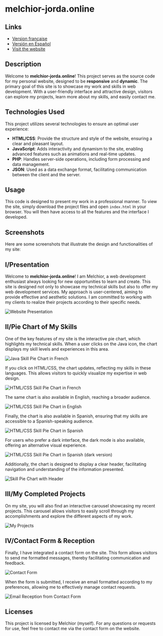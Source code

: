 # melchior-jorda.online

## Links
- [Version française](README/README_FR.md)
- [Versión en Español](README/README_ES.md)
- [Visit the website](https://melchior-jorda.online/index.html)

## Description
Welcome to **melchior-jorda.online**! This project serves as the source code for my personal website, designed to be **responsive** and **dynamic**. The primary goal of this site is to showcase my work and skills in web development. With a user-friendly interface and attractive design, visitors can explore my projects, learn more about my skills, and easily contact me.

## Technologies Used
This project utilizes several technologies to ensure an optimal user experience:
- **HTML/CSS**: Provide the structure and style of the website, ensuring a clear and pleasant layout.
- **JavaScript**: Adds interactivity and dynamism to the site, enabling advanced features such as animations and real-time updates.
- **PHP**: Handles server-side operations, including form processing and data management.
- **JSON**: Used as a data exchange format, facilitating communication between the client and the server.

## Usage
This code is designed to present my work in a professional manner. To view the site, simply download the project files and open `index.html` in your browser. You will then have access to all the features and the interface I developed.

## Screenshots
Here are some screenshots that illustrate the design and functionalities of my site:

## I/Presentation
Welcome to **melchior-jorda.online**! I am Melchior, a web development enthusiast always looking for new opportunities to learn and create. This site is designed not only to showcase my technical skills but also to offer my web development services. My approach is user-centered, aiming to provide effective and aesthetic solutions. I am committed to working with my clients to realize their projects according to their specific needs.

![Website Presentation](README/screenshots/Sun_Presentation.png)

## II/Pie Chart of My Skills
One of the key features of my site is the interactive pie chart, which highlights my technical skills. When a user clicks on the Java icon, the chart displays my skill levels and experiences in this area.

![Java Skill Pie Chart in French](README/screenshots/Sun_Competence_Java.png)

If you click on HTML/CSS, the chart updates, reflecting my skills in these languages. This allows visitors to quickly visualize my expertise in web design.

![HTML/CSS Skill Pie Chart in French](README/screenshots/Sun_Competence_HTML.png)

The same chart is also available in English, reaching a broader audience.

![HTML/CSS Skill Pie Chart in English](README/screenshots/Sun_Competence_HTML_en.png)

Finally, the chart is also available in Spanish, ensuring that my skills are accessible to a Spanish-speaking audience.

![HTML/CSS Skill Pie Chart in Spanish](README/screenshots/Sun_Competence_HTML_es.png)

For users who prefer a dark interface, the dark mode is also available, offering an alternative visual experience.

![HTML/CSS Skill Pie Chart in Spanish (dark version)](README/screenshots/Moon_Competence_HTML.png)

Additionally, the chart is designed to display a clear header, facilitating navigation and understanding of the information presented.

![Skill Pie Chart with Header](README/screenshots/Moon_Competence&header.png)

## III/My Completed Projects
On my site, you will also find an interactive carousel showcasing my recent projects. This carousel allows visitors to easily scroll through my accomplishments and explore the different aspects of my work.

![My Projects](README/screenshots/Sun_Projets.png)

## IV/Contact Form & Reception
Finally, I have integrated a contact form on the site. This form allows visitors to send me formatted messages, thereby facilitating communication and feedback.

![Contact Form](README/screenshots/Sun_contact.png)

When the form is submitted, I receive an email formatted according to my preferences, allowing me to effectively manage contact requests.

![Email Reception from Contact Form](README/screenshots/Mail_received.png)


## Licenses
This project is licensed by Melchior (myself). For any questions or requests for use, feel free to contact me via the contact form on the website.
